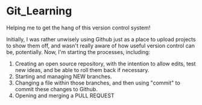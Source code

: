 # Git_Learning
Helping me to get the hang of this version control system!

Initially, I was rather unwisely using Github just as a place to upload projects to show them off, and wasn't really aware of how useful version control can be, potentially.
Now, I'm starting the processes, including:
1)  Creating an open source repository, with the intention to allow edits, test new ideas, and be able to roll them back if necessary.
2)  Starting and managing NEW branches.
3)  Changing a file within those branches, and then using "commit" to commit these changes to Github.
4)  Opening and merging a PULL REQUEST
